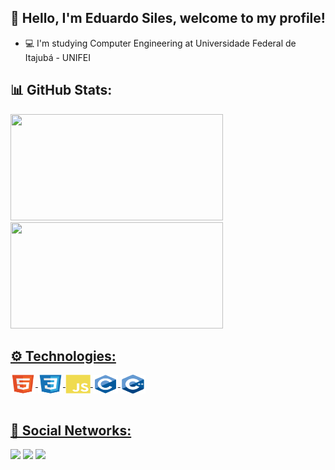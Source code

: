 ## 👋 Hello, I'm Eduardo Siles, welcome to my profile! 

- 💻 I'm studying Computer Engineering at Universidade Federal de Itajubá - UNIFEI

## 📊 GitHub Stats:

<div>
  <img height="170em" width="340" src="https://github-readme-stats.vercel.app/api/top-langs/?username=edusiles&layout=compact&langs_count=16&theme=dark"/>
  <a href="https://github.com/edusiles">
  <img height="170em" width="340" src="https://github-readme-stats.vercel.app/api?username=edusiles&show_icons=true&theme=dark&include_all_commits=true&count_private=true"/>
</div>

## ⚙ Technologies:

<div style="display: inline_block">
  <img align="center" alt="Siles-HTML" height="30" width="40" src="https://raw.githubusercontent.com/devicons/devicon/master/icons/html5/html5-original.svg">
  <img align="center" alt="Siles-CSS" height="30" width="40" src="https://raw.githubusercontent.com/devicons/devicon/master/icons/css3/css3-original.svg">
  <img align="center" alt="Siles-JS" height="30" width="40" src="https://raw.githubusercontent.com/devicons/devicon/master/icons/javascript/javascript-plain.svg">
  <img align="center" alt="Siles-C" height="30" width="40" src="https://raw.githubusercontent.com/devicons/devicon/master/icons/c/c-original.svg">
  <img align="center" alt="Siles-CPP" height="30" width="40" src="https://raw.githubusercontent.com/devicons/devicon/master/icons/cplusplus/cplusplus-original.svg">
</div>
<br> 
  
## 🔗 Social Networks:
<div>
  <a href="https://www.linkedin.com/in/edu-siles05/" target="_blank"><img src="https://img.shields.io/badge/LinkedIn-0077B5?style=for-the-badge&logo=linkedin&logoColor=white"><a/>
  <a href="https://instagram.com/edu_siles05" target="_blank"><img src="https://img.shields.io/badge/Instagram-E4405F?style=for-the-badge&logo=instagram&logoColor=white"><a/>
  <a href="https://www.facebook.com/edusiles05" target="_blank"><img src="https://img.shields.io/badge/Facebook-1877F2?style=for-the-badge&logo=facebook&logoColor=white"><a/>
</div>
